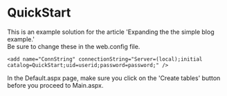 QuickStart
==========

This is an example solution for the article 'Expanding the the simple blog example.'
<br/>
Be sure to change these in the web.config file.
    <add key="PATH_NHIBERNATE_CONFIG_FILE" value="C:\PATH_TO_CONFIG_FILE\NHibernate.cfg.config"/>

    <add name="ConnString" connectionString="Server=(local);initial catalog=QuickStart;uid=userid;password=password;" />

In the Default.aspx page, make sure you click on the 'Create tables' button before you proceed to Main.aspx.